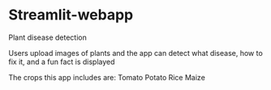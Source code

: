# Streamlit-webapp
Plant disease detection

Users upload images of plants and the app can detect what disease, how to fix it, and a fun fact is displayed

The crops this app includes are:
Tomato
Potato
Rice
Maize
